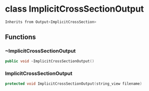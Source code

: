 # class ImplicitCrossSectionOutput

```cpp
Inherits from Output<ImplicitCrossSection>
```

## Functions

### ~ImplicitCrossSectionOutput

```cpp
public void ~ImplicitCrossSectionOutput()
```

### ImplicitCrossSectionOutput

```cpp
protected void ImplicitCrossSectionOutput(string_view filename)
```
